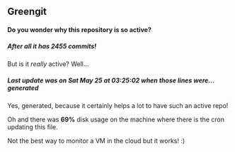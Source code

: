 ## Greengit

#### Do you wonder why this repository is so active?

##### After all it has 2455 commits!

But is it *really* active? Well...

##### Last update was on Sat May 25 at 03:25:02 when those lines were... generated

Yes, generated, because it certainly helps a lot to have such an active repo!

Oh and there was **69%** disk usage on the machine
where there is the cron updating this file.

Not the best way to monitor a VM in the cloud but it works! :)
